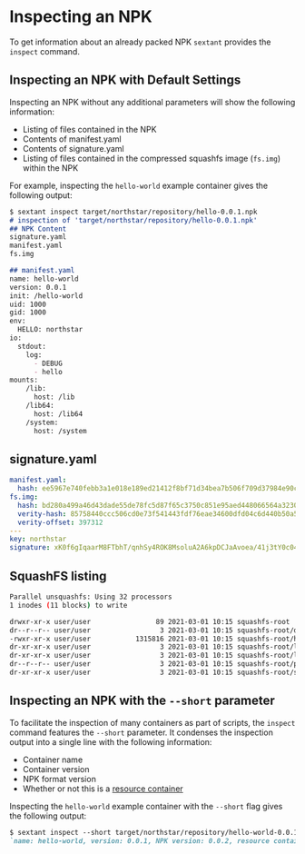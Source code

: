 # Inspecting an NPK

To get information about an already packed NPK `sextant` provides the `inspect` command.

## Inspecting an NPK with Default Settings

Inspecting an NPK without any additional parameters will show the following information:

- Listing of files contained in the NPK
- Contents of manifest.yaml
- Contents of signature.yaml
- Listing of files contained in the compressed squashfs image (`fs.img`) within the NPK

For example, inspecting the `hello-world` example container gives the following output:

```markdown
$ sextant inspect target/northstar/repository/hello-0.0.1.npk 
# inspection of 'target/northstar/repository/hello-0.0.1.npk'
## NPK Content
signature.yaml
manifest.yaml
fs.img

## manifest.yaml
name: hello-world
version: 0.0.1
init: /hello-world
uid: 1000
gid: 1000
env:
  HELLO: northstar
io:
  stdout:
    log:
      - DEBUG
      - hello
mounts:
    /lib:
      host: /lib
    /lib64:
      host: /lib64
    /system:
      host: /system
```

## signature.yaml
```yaml
manifest.yaml:
  hash: ee5967e740febb3a1e018e189ed21412f8bf71d34bea7b506f709d37984e90cc
fs.img:
  hash: bd280a499a46d43dade55de78fc5d87f65c3750c851e95aed448066564a3230a
  verity-hash: 85758440ccc506cd0e73f541443fdf76eae34600dfd04c6d440b50a598fec57f
  verity-offset: 397312
---
key: northstar
signature: xK0f6gIqaarM8FTbhT/qnhSy4ROK8MsoluA2A6kpDCJaAvoea/41j3tY0c047OUL5f/wmnvqrHGyVQ5rr5rKDw==
```

## SquashFS listing
```bash
Parallel unsquashfs: Using 32 processors
1 inodes (11 blocks) to write

drwxr-xr-x user/user                89 2021-03-01 10:15 squashfs-root
dr--r--r-- user/user                 3 2021-03-01 10:15 squashfs-root/dev
-rwxr-xr-x user/user           1315816 2021-03-01 10:15 squashfs-root/hello-world
dr-xr-xr-x user/user                 3 2021-03-01 10:15 squashfs-root/lib
dr-xr-xr-x user/user                 3 2021-03-01 10:15 squashfs-root/lib64
dr--r--r-- user/user                 3 2021-03-01 10:15 squashfs-root/proc
dr-xr-xr-x user/user                 3 2021-03-01 10:15 squashfs-root/system
```

## Inspecting an NPK with the `--short` parameter

To facilitate the inspection of many containers as part of scripts, the `inspect` command features the `--short` parameter.
It condenses the inspection output into a single line with the following information:

- Container name
- Container version
- NPK format version
- Whether or not this is a [resource container](npk_format_reference.md#resource-containers)

Inspecting the `hello-world` example container with the `--short` flag gives the following output:

```markdown
$ sextant inspect --short target/northstar/repository/hello-world-0.0.1.npk 
`name: hello-world, version: 0.0.1, NPK version: 0.0.2, resource container: no`
```
